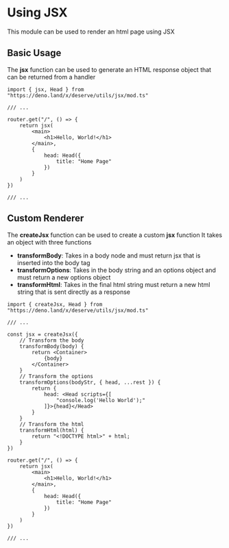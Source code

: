 # Using JSX
This module can be used to render an html page using JSX

## Basic Usage
The **jsx** function can be used to generate an HTML
response object that can be returned from a handler

```tsx
import { jsx, Head } from "https://deno.land/x/deserve/utils/jsx/mod.ts"

/// ...

router.get("/", () => {
    return jsx(
        <main>
            <h1>Hello, World!</h1>
        </main>,
        {
            head: Head({
                title: "Home Page"
            })
        }
    )
})

/// ...
```

## Custom Renderer
The **createJsx** function can be used to create a custom **jsx** function
It takes an object with three functions

- **transformBody**: Takes in a body node and must return jsx that is inserted into the body tag
- **transformOptions**: Takes in the body string and an options object and must return
a new options object
- **transformHtml**: Takes in the final html string must return a new html string that is sent directly as a response

```tsx
import { createJsx, Head } from "https://deno.land/x/deserve/utils/jsx/mod.ts"

/// ...

const jsx = createJsx({
    // Transform the body
    transformBody(body) {
        return <Container>
            {body}
        </Container>
    }
    // Transform the options
    transformOptions(bodyStr, { head, ...rest }) {
        return {
            head: <Head scripts={[
                "console.log('Hello World');"
            ]}>{head}</Head>
        }
    }
    // Transform the html
    transformHtml(html) {
        return "<!DOCTYPE html>" + html;
    }
})

router.get("/", () => {
    return jsx(
        <main>
            <h1>Hello, World!</h1>
        </main>,
        {
            head: Head({
                title: "Home Page"
            })
        }
    )
})

/// ...
```